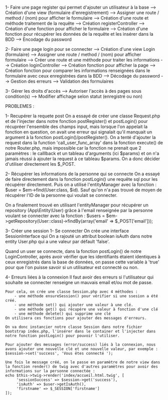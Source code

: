 1- Faire une page register qui permet d'ajouter un utilisateur à la base
    --> Création d'une view (formulaire d'enregistrement)
        --> Assigner une route / method / (nom) pour afficher le formulaire 
        --> Création d'une route et méthode traitement de la requête 
    --> Création registerController
        --> Création d'une fonction pour afficher le formulaire
        --> Création d'une fonction pour récupérer les données de la requête et les insérer dans la BDD
        --> Encodage du password
    

2- Faire une page login pour se connecter
    --> Création d'une view Login (formulaire)
        --> Assigner une route / method / (nom) pour afficher formulaire
        --> Créer une route et une méthode pour traiter les informations 
    --> Création loginController
        --> Création fonction pour afficher la page 
        --> Création fonction pour comparer les informations renseignées dans le formulaire avec ceux enregistrées dans la BDD
            --> Décodage du password
            --> Gestion des erreurs 
            --> Validation des formulaires 
            
3- Gérer les droits d'accès 
    --> Autoriser l'accès à des pages sous condition(s)
    --> Modifier affichage selon statut (enregistré ou non)


PROBLEMES :

1- Recupérer la requete post
On a essayé de créer une classe Request.php et de l'injecter dans notre fonction postRegister() et postLogin() pour récupréer l'ensemble des champs input, mais lorsque l'on appelait la fonction en question, on avait une erreur qui signalait qu'il manquait un argument à la fonction postLogin()/postRegister().
On a tenté d'ajouter la request dans la function 'call_user_func_array' dans la fonction execute() de notre Router.php, mais impossible car la fonction ne prenait que 2 paramètres : le calllback et un tableau d'arguments (ici $params) et on n'a jamais réussi à ajouter la request à ce tableau $params.
On a donc décider d'utiliser directement les $_POST.
  

2- Récupérer les informations de la personne qui se connecte
On a essayé de faire directement dans la fonction postLogin() une requête sql pour les récupérer directement.
Puis on a utilisé l'entityManager avec la fonction : $user = $em->find(User:class, $id). Sauf qu'on n'a pas trouvé de moyen de récupérer l'ID de la personne qui voulait se connecter. 

On a finalement trouvé en utilisant l'entityManager pour récupérer un repository (App\Entity\User) grâce à l'email renseignée par la personne voulant se connecter avec la fonction : 
$users = $em->getRepository(User::class)->findBy(array('email' => $_POST['email'])); 

3- Créer une session
    1- Se connecter
On crée une interface SessionInterface qui 
On a rajouté un attribut boolean isAuth dans notre entity User.php  qui a une valeur par défault 'false'.

Quand un user se connecte, dans la fonction postLogin() de notre LoginController, après avoir vérifier que les identifiants étaient identiques à ceux enregistrés dans la base de données, on passe cette variable à 'true' pour que l'on puisse savoir si un utilisateur est connecté ou non. 

4- Erreurs liées à la connexion
    Il faut avoir des erreurs si l'utilisateur qui souhaite se connecter renseigne un mauvais email et/ou mot de passe. 

    Pour cela, on crée une classe Session.php avec 4 méthodes :
        - une méthode ensureSession() pour vérifier si une ssesion a été créé.
        - une méthode set() qui ajouter une valeur à une clé.
        - une méthode get() qui récupére une valeur à fonction d'une clé
        - une méthode delete() qui supprime une clé
    On utilisera ces fonctions pour ajouter des messages d'erreurs.

    On va donc instancier notre classe Session dans notre fichier bootstrap index.php, l'insérer dans le container et l'injecter dans notre fonction postLogin() pour pouvoir l'utiliser.

    Pour ajouter des messages (error/success) liés à la connexion, nous avons ajouter une nouvelle clé et une nouvelle valeur, par exemple :
    $session->set('success', 'Vous êtes connecté ');

    Une fois le message créé, on le passe en paramètre de notre view dans la fonction render() de twig avec d'autres paramètres pour avoir des informations sur la personne connectée : 
    echo $this->twig->render('index/accueil.html.twig', [
         'sessionSuccess' => $session->get('success'),
         'isAuth' => $user->getIsAuth(),
         'firstname' => $_SESSION['firstname']
    ]);


